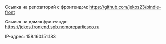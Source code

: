 Ссылка на репозиторий с фронтендом: https://github.com/jekos23/pindie-front

Ссылка на домен фронтенда: https://jekos.frontend.spb.nomorepartiesco.ru

IP-адрес: 158.160.151.183
